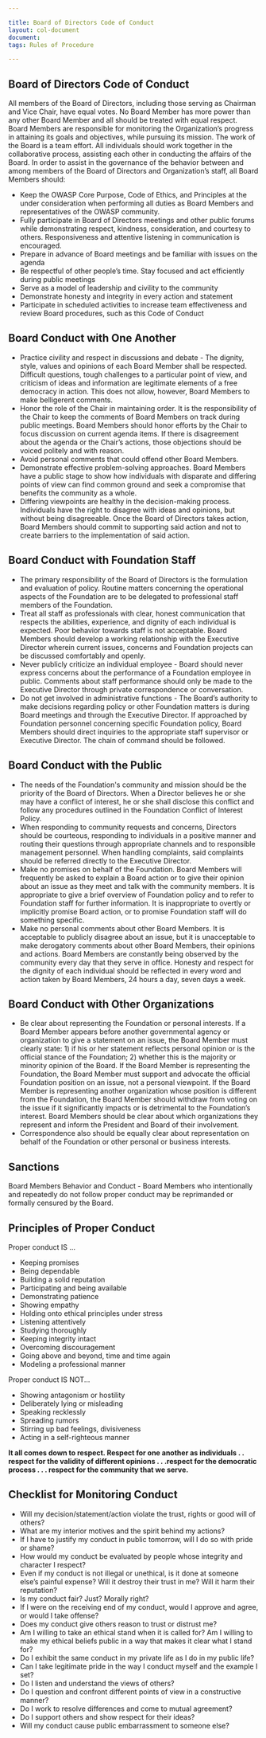```yaml
---

title: Board of Directors Code of Conduct
layout: col-document
document:
tags: Rules of Procedure

---
```


## Board of Directors Code of Conduct

All members of the Board of Directors, including those serving as Chairman and Vice Chair, have equal votes. No Board Member has more power than any other Board Member and all should be treated with equal respect. Board Members are responsible for monitoring the Organization’s progress in attaining its goals and objectives, while pursuing its mission. The work of the Board is a team effort. All individuals should work together in the collaborative process, assisting each other in conducting the affairs of the Board. In order to assist in the governance of the behavior between and among members of the Board of Directors and Organization’s staff, all Board Members should:

- Keep the OWASP Core Purpose, Code of Ethics, and Principles at the under consideration when performing all duties as Board Members and representatives of the OWASP community.
- Fully participate in Board of Directors meetings and other public forums while demonstrating respect, kindness, consideration, and courtesy to others. Responsiveness and attentive listening in communication is encouraged.
- Prepare in advance of Board meetings and be familiar with issues on the agenda
- Be respectful of other people’s time. Stay focused and act efficiently during public meetings
- Serve as a model of leadership and civility to the community
- Demonstrate honesty and integrity in every action and statement
- Participate in scheduled activities to increase team effectiveness and review Board procedures, such as this Code of Conduct

## Board Conduct with One Another
- Practice civility and respect in discussions and debate - The dignity, style, values and opinions of each Board Member shall be respected. Difficult questions, tough challenges to a particular point of view, and criticism of ideas and information are legitimate elements of a free democracy in action. This does not allow, however, Board Members to make belligerent comments.
- Honor the role of the Chair in maintaining order. It is the responsibility of the Chair to keep the comments of Board Members on track during public meetings. Board Members should honor efforts by the Chair to focus discussion on current agenda items. If there is disagreement about the agenda or the Chair’s actions, those objections should be voiced politely and with reason.
- Avoid personal comments that could offend other Board Members.
- Demonstrate effective problem-solving approaches. Board Members have a public stage to show how individuals with disparate and differing points of view can find common ground and seek a compromise that benefits the community as a whole.
- Differing viewpoints are healthy in the decision-making process. Individuals have the right to disagree with ideas and opinions, but without being disagreeable. Once the Board of Directors takes action, Board Members should commit to supporting said action and not to create barriers to the implementation of said action.

## Board Conduct with Foundation Staff
- The primary responsibility of the Board of Directors is the formulation and evaluation of policy. Routine matters concerning the operational aspects of the Foundation are to be delegated to professional staff members of the Foundation.
- Treat all staff as professionals with clear, honest communication that respects the abilities, experience, and dignity of each individual is expected. Poor behavior towards staff is not acceptable. Board Members should develop a working relationship with the Executive Director wherein current issues, concerns and Foundation projects can be discussed comfortably and openly.
- Never publicly criticize an individual employee - Board should never express concerns about the performance of a Foundation employee in public. Comments about staff performance should only be made to the Executive Director through private correspondence or conversation.
- Do not get involved in administrative functions - The Board’s authority to make decisions regarding policy or other Foundation matters is during Board meetings and through the Executive Director. If approached by Foundation personnel concerning specific Foundation policy, Board Members should direct inquiries to the appropriate staff supervisor or Executive Director. The chain of command should be followed.

## Board Conduct with the Public
- The needs of the Foundation's community and mission should be the priority of the Board of Directors. When a Director believes he or she may have a conflict of interest, he or she shall  disclose this conflict and follow any procedures outlined in the Foundation Conflict of Interest Policy.
- When responding to community requests and concerns, Directors should be courteous, responding to individuals in a positive manner and routing their questions through appropriate channels and to responsible management personnel. When handling complaints, said complaints should be referred directly to the Executive Director.
- Make no promises on behalf of the Foundation. Board Members will frequently be asked to explain a Board action or to give their opinion about an issue as they meet and talk with the community members. It is appropriate to give a brief overview of Foundation policy and to refer to Foundation staff for further information. It is inappropriate to overtly or implicitly promise Board action, or to promise Foundation staff will do something specific.
- Make no personal comments about other Board Members. It is acceptable to publicly disagree about an issue, but it is unacceptable to make derogatory comments about other Board Members, their opinions and actions. Board Members are constantly being observed by the community every day that they serve in office. Honesty and respect for the dignity of each individual should be reflected in every word and action taken by Board Members, 24 hours a day, seven days a week.

## Board Conduct with Other Organizations
- Be clear about representing the Foundation or personal interests. If a Board Member appears before another governmental agency or organization to give a statement on an issue, the Board Member must clearly state: 1) if his or her statement reflects personal opinion or is the official stance of the Foundation; 2) whether this is the majority or minority opinion of the Board. If the Board Member is representing the Foundation, the Board Member must support and advocate the official Foundation position on an issue, not a personal viewpoint. If the Board Member is representing another organization whose position is different from the Foundation, the Board Member should withdraw from voting on the issue if it significantly impacts or is detrimental to the Foundation’s interest. Board Members should be clear about which organizations they represent and inform the President and Board of their involvement.
- Correspondence also should be equally clear about representation on behalf of the  Foundation or other personal or business interests.

## Sanctions
Board Members Behavior and Conduct - Board Members who intentionally and repeatedly do not follow proper conduct may be reprimanded or formally censured by the Board.

## Principles of Proper Conduct
Proper conduct IS …
- Keeping promises
- Being dependable
- Building a solid reputation
- Participating and being available
- Demonstrating patience
- Showing empathy
- Holding onto ethical principles under stress
- Listening attentively
- Studying thoroughly
- Keeping integrity intact
- Overcoming discouragement
- Going above and beyond, time and time again
- Modeling a professional manner

Proper conduct IS NOT...
- Showing antagonism or hostility
- Deliberately lying or misleading
- Speaking recklessly
- Spreading rumors
- Stirring up bad feelings, divisiveness
- Acting in a self-righteous manner

**It all comes down to respect. Respect for one another as individuals . . respect for the validity of different opinions . . .respect for the democratic process . . . respect for the community that we serve.**

## Checklist for Monitoring Conduct
- Will my decision/statement/action violate the trust, rights or good will of others?
- What are my interior motives and the spirit behind my actions?
- If I have to justify my conduct in public tomorrow, will I do so with pride or shame?
- How would my conduct be evaluated by people whose integrity and character I respect?
- Even if my conduct is not illegal or unethical, is it done at someone else’s painful expense? Will it destroy their trust in me? Will it harm their reputation?
- Is my conduct fair? Just? Morally right?
- If I were on the receiving end of my conduct, would I approve and agree, or would I take offense?
- Does my conduct give others reason to trust or distrust me?
- Am I willing to take an ethical stand when it is called for? Am I willing to make my ethical beliefs public in a way that makes it clear what I stand for?
- Do I exhibit the same conduct in my private life as I do in my public life?
- Can I take legitimate pride in the way I conduct myself and the example I set?
- Do I listen and understand the views of others?
- Do I question and confront different points of view in a constructive manner?
- Do I work to resolve differences and come to mutual agreement?
- Do I support others and show respect for their ideas?
- Will my conduct cause public embarrassment to someone else?


